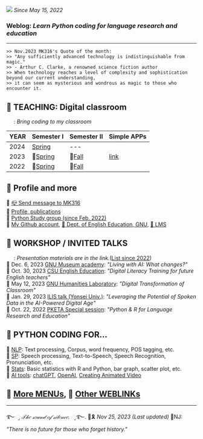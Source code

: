 ![](https://komarev.com/ghpvc/?username=MK316&color=blueviolet&label=VISIT+count) _Since May 15, 2022_  
  

### Weblog: _Learn Python coding for language research and education_  
--- 
~~~
>> Nov.2023 MK316's Quote of the month:
>> "Any sufficiently advanced technology is indistinguishable from magic."
>> - Arthur C. Clarke, a renowned science fiction author
>> When technology reaches a level of complexity and sophistication beyond our current understanding,
>> it can seem as mysterious and wondrous as magic to those who encounter it. 
~~~

## 🌱 **TEACHING: Digital classroom**   
&nbsp;&nbsp;&nbsp;&nbsp;&nbsp;: _Bring coding to my classroom_  

|YEAR|Semester I|Semester II|Simple APPs|
|---|---|---|---|    
|2024|[Spring](https://github.com/MK316/S2024)|---|
|2023|📒[Spring](https://github.com/MK316/Spring2023/blob/main/README.md)|📘[Fall](https://github.com/MK316/Fall2023/blob/main/README.md)|[link](https://github.com/MK316/Myapps/blob/main/README.md)|   
|2022|📒[Spring](/res/teaching.md)| 📘[Fall](/res/teaching.md)||     



## 🌱 **Profile and more**   
🔸 [📪 Send message to MK316](https://share.hsforms.com/1Av0hl41zRH-ldBftgLjM4Qqhro2)  
🔸 [Profile, publications](https://github.com/MK316/MK316.github.io/blob/main/res/profile.md)     
🔸 [Python Study group (since Feb. 2022)](https://github.com/MK316/MK316.github.io/blob/main/study.md)  
🔸 [My Github account](github.com/MK316), [🏢 Dept. of English Education, GNU](https://englishedu.gnu.ac.kr), [🎋 LMS](https://rec.ac.kr/gnu)    


## 🌱 **WORKSHOP / INVITED TALKS**   
&nbsp;&nbsp;&nbsp;&nbsp;&nbsp;: _Presentation materials are in the link._([List since 2022](https://github.com/MK316/workshops/blob/main/README.md))    
🔸 Dec. 6, 2023 [GNU Museum academy](https://github.com/MK316/workshops/blob/main/20231206/README.md): _"Living with AI: What changes?"_   
🔸 Oct. 30, 2023 [CSU English Education](https://github.com/MK316/workshops/blob/main/2023CSU/readme.md): _"Digital Literacy Training for future English teachers"_  
🔸 May 12, 2023 [GNU Humanities Laboratory](https://github.com/MK316/workshops/blob/main/20230512_GNU/README.md): _"Digital Transformation of Classroom"_  
🔸 Jan. 29, 2023 [ILIS talk (Yonsei Univ.)](https://github.com/MK316/workshops/blob/main/20230126_yonsei/index.md): _"Leveraging the Potential of Spoken Data in the AI-Powered Digital Age"_    
🔸 Oct. 22, 2022 [PKETA Special session](https://github.com/MK316/pketa22/blob/main/README.md): _"Python & R for Language Research and Education"_   

 
## 🌱 **PYTHON CODING FOR...**   
🔸 [NLP](/res/nlp_tools.md): Text processing, Corpus, word frequency, POS tagging, etc.    
🔸 [SP](/res/sp_tools.md): Speech processing, Text-to-Speech, Speech Recognition, Pronunciation, etc.    
🔸 [Stats](/res/stats1.md): Basic statistics with R and Python, bar graph, scatter plot, etc.   
🔸 [AI tools](https://github.com/MK316/OpenAI): [chatGPT](https://chat.openai.com/chat), [OpenAI](https://openai.com/), [Creating Animated Video](https://github.com/MK316/Spring2023/blob/main/Animated_Video_with_AI.ipynb)  


## 🍃 [**More MENUs**](https://github.com/MK316/MK316.github.io/blob/main/moremenu.md), 🍃 [**Other WEBLINKs**](https://github.com/MK316/MK316.github.io/blob/main/otherlinks.md)


---
   ࿐*ೃ 𝒯𝒽𝑒 𝓈𝑜𝓊𝓃𝒹 𝑜𝒻 𝓈𝒾𝓁𝑒𝓃𝒸𝑒. ೃ*࿐. 
💜🎗️ _Nov 25, 2023 (Last updated)_ 🚫NJ: _"There is no future for those who forget history."_   
